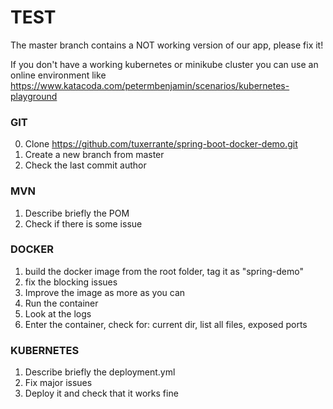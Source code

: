# TEST 
The master branch contains a NOT working version of our app, please fix it!  

If you don't have a working kubernetes or minikube cluster you can use an online environment like https://www.katacoda.com/petermbenjamin/scenarios/kubernetes-playground

### GIT 
0. Clone https://github.com/tuxerrante/spring-boot-docker-demo.git
1. Create a new branch from master
2. Check the last commit author

### MVN
1. Describe briefly the POM
2. Check if there is some issue

### DOCKER
1. build the docker image from the root folder, tag it as "spring-demo"
2. fix the blocking issues
3. Improve the image as more as you can
4. Run the container
5. Look at the logs
6. Enter the container, check for: current dir, list all files, exposed ports

### KUBERNETES
1. Describe briefly the deployment.yml
2. Fix major issues
3. Deploy it and check that it works fine